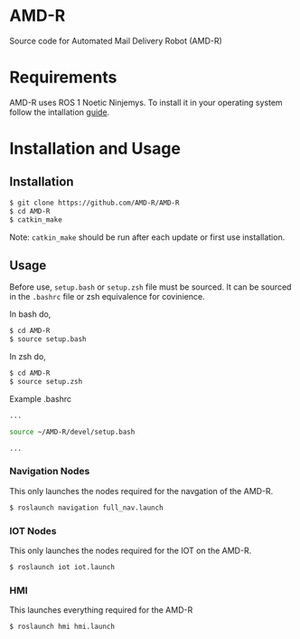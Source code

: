 # AMD-R
Source code for Automated Mail Delivery Robot (AMD-R)

# Requirements
AMD-R uses ROS 1 Noetic Ninjemys. To install it in your operating system follow the intallation [guide](https://wiki.ros.org/noetic/Installation).

# Installation and Usage
## Installation
``` sh
$ git clone https://github.com/AMD-R/AMD-R
$ cd AMD-R
$ catkin_make
```

Note: `catkin_make` should be run after each update or first use installation.

## Usage
Before use, `setup.bash` or `setup.zsh` file must be sourced. It can be sourced in the `.bashrc` file or zsh equivalence for covinience.

In bash do,
``` sh
$ cd AMD-R
$ source setup.bash
```

In zsh do,
``` sh
$ cd AMD-R
$ source setup.zsh
```

Example .bashrc

``` sh
...

source ~/AMD-R/devel/setup.bash

...
```

### Navigation Nodes
This only launches the nodes required for the navgation of the AMD-R.
``` sh
$ roslaunch navigation full_nav.launch
```

### IOT Nodes
This only launches the nodes required for the IOT on the AMD-R.
``` sh
$ roslaunch iot iot.launch
```

### HMI
This launches everything required for the AMD-R

``` sh
$ roslaunch hmi hmi.launch
```
